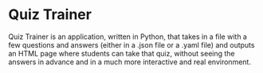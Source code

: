 # Quiz Trainer

Quiz Trainer is an application, written in Python, that takes in a file with a few questions and answers (either in a .json file or a .yaml file) and outputs an HTML page where students can take that quiz, without seeing the answers in advance and in a much more interactive and real environment.
